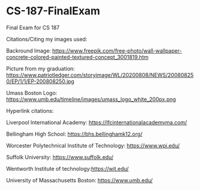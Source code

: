 # CS-187-FinalExam
Final Exam for CS 187 

Citations/Citing my images used:

Backround Image: https://www.freepik.com/free-photo/wall-wallpaper-concrete-colored-painted-textured-concept_3001819.htm

Picture from my graduation: https://www.patriotledger.com/storyimage/WL/20200808/NEWS/200808250/EP/1/1/EP-200808250.jpg

Umass Boston Logo: https://www.umb.edu/timeline/images/umass_logo_white_200px.png

Hyperlink citations:

Liverpool International Academy: https://lfcinternationalacademyma.com/

Bellingham High School: https://bhs.bellinghamk12.org/

Worcester Polytechnical Institute of Technology: https://www.wpi.edu/

Suffolk University: https://www.suffolk.edu/

Wentworth Institute of technology:https://wit.edu/

University of Massachusetts Boston: https://www.umb.edu/
